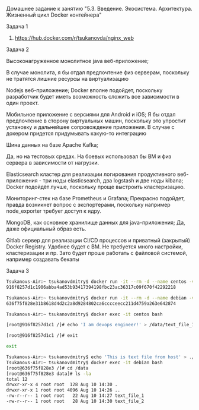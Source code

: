 Домашнее задание к занятию "5.3. Введение. Экосистема. Архитектура. Жизненный цикл Docker контейнера"

Задача 1

1. https://hub.docker.com/r/tsukanovda/nginx_web

Задача 2

Высоконагруженное монолитное java веб-приложение;

В случае монолита, я бы отдал предпочтение физ серверам, поскольку не тратятся лишние ресурсы на виртуализацию

Nodejs веб-приложение;
Docker вполне подойдет, поскольку разработчик будет иметь возможность сложить все зависимости в один проект.

Мобильное приложение c версиями для Android и iOS;
Я бы отдал предпочтение в сторону виртуальных машин, поскольку это упростит установку и дальнейшее сопровождение приложения. В случае с докером придется придумывать какую-то интеграцию


Шина данных на базе Apache Kafka;

Да, но на тестовых средах. На боевых использовал бы ВМ и физ сервера в зависимости от нагрузки.


Elasticsearch кластер для реализации логирования продуктивного веб-приложения - три ноды elasticsearch, два logstash и две ноды kibana;
Docker подойдёт лучше, поскольку проще выстроить кластеризацию.

Мониторинг-стек на базе Prometheus и Grafana;
Прекрасно подойдет, правда возникнет вопрос с экспортерами, поскольку например node_exporter требует доступ к ядру.

MongoDB, как основное хранилище данных для java-приложения;
Да, даже официальный образ есть.

Gitlab сервер для реализации CI/CD процессов и приватный (закрытый) Docker Registry.
Удобнее будет с ВМ. Не требуется много настройки, кластеризации и пр. Зато будет проше работать с файловой системой, например создавать бекапы

Задача 3

```bash
Tsukanovs-Air:~ tsukanovdmitry$ docker run -it --rm -d --name centos -v $(pwd)/data:/data centos:latest
916f8257d1c1906abba4ad53b93417394198fbc23ac36317c09f670f42292218

Tsukanovs-Air:~ tsukanovdmitry$ docker run -it --rm -d --name debian -v $(pwd)/data:/data centos:latest
636f75f828e31b8618d4d2c2a8d9284802ca6cccceecc211d4759a263e642874

Tsukanovs-Air:~ tsukanovdmitry$ docker exec -it centos bash

[root@916f8257d1c1 /]# echo 'I am devops engineer!' > /data/text_file_1

[root@916f8257d1c1 /]# exit

exit

Tsukanovs-Air:~ tsukanovdmitry$ echo 'This is text file from host' > ./data/text_file_2
Tsukanovs-Air:~ tsukanovdmitry$ docker exec -it debian bash
[root@636f75f828e3 /]# cd /data
[root@636f75f828e3 data]# ls -la
total 12
drwxr-xr-x 4 root root  128 Aug 10 14:30 .
drwxr-xr-x 1 root root 4096 Aug 10 14:26 ..
-rw-r--r-- 1 root root   22 Aug 10 14:27 text_file_1
-rw-r--r-- 1 root root   28 Aug 10 14:30 text_file_2
```
